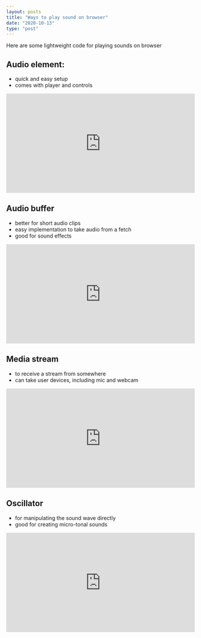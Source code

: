 ```yaml
---
layout: posts
title: "Ways to play sound on browser"
date: "2020-10-13"
type: "post"
---
```


Here are some lightweight code for playing sounds on browser

## Audio element:
- quick and easy setup
- comes with player and controls
<iframe height="265" style="width: 100%;" scrolling="no" title="Playing audio via file upload and audio element" src="https://codepen.io/Tzyinc/embed/wvWKzjb?height=265&theme-id=light&default-tab=js,result" frameborder="no" loading="lazy" allowtransparency="true" allowfullscreen="true">
  See the Pen <a href='https://codepen.io/Tzyinc/pen/wvWKzjb'>Playing audio via file upload and audio element</a> by Ten Zhi Yang
  (<a href='https://codepen.io/Tzyinc'>@Tzyinc</a>) on <a href='https://codepen.io'>CodePen</a>.
</iframe>

## Audio buffer
- better for short audio clips
- easy implementation to take audio from a fetch
- good for sound effects
<iframe height="265" style="width: 100%;" scrolling="no" title="Playing audio via file upload and audio buffer" src="https://codepen.io/Tzyinc/embed/OJXybbP?height=265&theme-id=light&default-tab=js,result" frameborder="no" loading="lazy" allowtransparency="true" allowfullscreen="true">
  See the Pen <a href='https://codepen.io/Tzyinc/pen/OJXybbP'>Playing audio via file upload and audio buffer</a> by Ten Zhi Yang
  (<a href='https://codepen.io/Tzyinc'>@Tzyinc</a>) on <a href='https://codepen.io'>CodePen</a>.
</iframe>

## Media stream
- to receive a stream from somewhere
- can take user devices, including mic and webcam
<iframe height="265" style="width: 100%;" scrolling="no" title="Playing audio via media devices and media stream" src="https://codepen.io/Tzyinc/embed/ZEObBav?height=265&theme-id=light&default-tab=js,result" frameborder="no" loading="lazy" allowtransparency="true" allowfullscreen="true">
  See the Pen <a href='https://codepen.io/Tzyinc/pen/ZEObBav'>Playing audio via media devices and media stream</a> by Ten Zhi Yang
  (<a href='https://codepen.io/Tzyinc'>@Tzyinc</a>) on <a href='https://codepen.io'>CodePen</a>.
</iframe>

## Oscillator
- for manipulating the sound wave directly
- good for creating micro-tonal sounds
<iframe height="265" style="width: 100%;" scrolling="no" title="Playing audio via oscillator" src="https://codepen.io/Tzyinc/embed/dyXYOqB?height=265&theme-id=light&default-tab=js,result" frameborder="no" loading="lazy" allowtransparency="true" allowfullscreen="true">
  See the Pen <a href='https://codepen.io/Tzyinc/pen/dyXYOqB'>Playing audio via oscillator</a> by Ten Zhi Yang
  (<a href='https://codepen.io/Tzyinc'>@Tzyinc</a>) on <a href='https://codepen.io'>CodePen</a>.
</iframe>